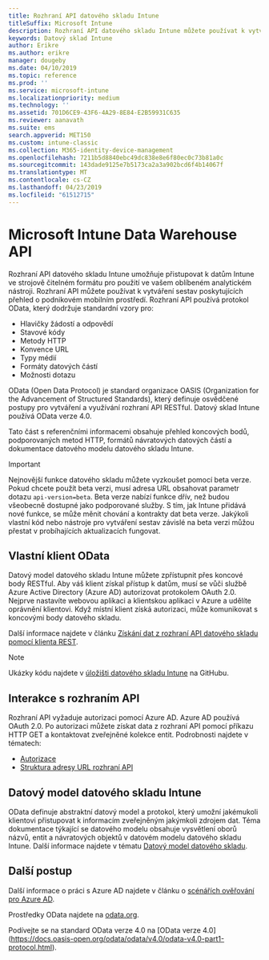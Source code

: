 ```yaml
---
title: Rozhraní API datového skladu Intune
titleSuffix: Microsoft Intune
description: Rozhraní API datového skladu Intune můžete používat k vytváření sestav poskytujících přehled o podnikovém mobilním prostředí.
keywords: Datový sklad Intune
author: Erikre
ms.author: erikre
manager: dougeby
ms.date: 04/10/2019
ms.topic: reference
ms.prod: ''
ms.service: microsoft-intune
ms.localizationpriority: medium
ms.technology: ''
ms.assetid: 701D6CE9-43F6-4A29-8E84-E2B59931C635
ms.reviewer: aanavath
ms.suite: ems
search.appverid: MET150
ms.custom: intune-classic
ms.collection: M365-identity-device-management
ms.openlocfilehash: 7211b5d8840ebc49dc838e8e6f80ec0c73b81a0c
ms.sourcegitcommit: 143dade9125e7b5173ca2a3a902bcd6f4b14067f
ms.translationtype: MT
ms.contentlocale: cs-CZ
ms.lasthandoff: 04/23/2019
ms.locfileid: "61512715"
---
```

#  <a name="microsoft-intune-data-warehouse-api"></a>Microsoft Intune Data Warehouse API

Rozhraní API datového skladu Intune umožňuje přistupovat k datům Intune ve strojově čitelném formátu pro použití ve vašem oblíbeném analytickém nástroji. Rozhraní API můžete používat k vytváření sestav poskytujících přehled o podnikovém mobilním prostředí. Rozhraní API používá protokol OData, který dodržuje standardní vzory pro:

  -   Hlavičky žádostí a odpovědí
  -   Stavové kódy
  -   Metody HTTP
  -   Konvence URL
  -   Typy médií
  -   Formáty datových částí
  -   Možnosti dotazu

OData (Open Data Protocol) je standard organizace OASIS (Organization for the Advancement of Structured Standards), který definuje osvědčené postupy pro vytváření a využívání rozhraní API RESTful. Datový sklad Intune používá OData verze 4.0.

Tato část s referenčními informacemi obsahuje přehled koncových bodů, podporovaných metod HTTP, formátů návratových datových částí a dokumentace datového modelu datového skladu Intune.

> [!Important]  
> Nejnovější funkce datového skladu můžete vyzkoušet pomocí beta verze. Pokud chcete použít beta verzi, musí adresa URL obsahovat parametr dotazu `api-version=beta`. Beta verze nabízí funkce dřív, než budou všeobecně dostupné jako podporované služby. S tím, jak Intune přidává nové funkce, se může měnit chování a kontrakty dat beta verze. Jakýkoli vlastní kód nebo nástroje pro vytváření sestav závislé na beta verzi můžou přestat v probíhajících aktualizacích fungovat. <!--If you experience problems with the beta service, follow [link to feedback process]() to report the issue or provide feedback.-->

## <a name="odata-custom-client"></a>Vlastní klient OData

Datový model datového skladu Intune můžete zpřístupnit přes koncové body RESTful. Aby váš klient získal přístup k datům, musí se vůči službě Azure Active Directory (Azure AD) autorizovat protokolem OAuth 2.0. Nejprve nastavíte webovou aplikaci a klientskou aplikaci v Azure a udělíte oprávnění klientovi. Když místní klient získá autorizaci, může komunikovat s koncovými body datového skladu.

Další informace najdete v článku [Získání dat z rozhraní API datového skladu pomocí klienta REST](reports-proc-data-rest.md).

> [!Note]  
> Ukázky kódu najdete v [úložišti datového skladu Intune](https://github.com/Microsoft/Intune-Data-Warehouse) na GitHubu.

## <a name="interacting-with-the-api"></a>Interakce s rozhraním API

Rozhraní API vyžaduje autorizaci pomocí Azure AD. Azure AD používá OAuth 2.0. Po autorizaci můžete získat data z rozhraní API pomocí příkazu HTTP GET a kontaktovat zveřejněné kolekce entit. Podrobnosti najdete v tématech:

 -  [Autorizace](reports-api-url.md)
 -  [Struktura adresy URL rozhraní API](reports-api-url.md)

## <a name="intune-data-warehouse-data-model"></a>Datový model datového skladu Intune

OData definuje abstraktní datový model a protokol, který umožní jakémukoli klientovi přistupovat k informacím zveřejněným jakýmkoli zdrojem dat. Téma dokumentace týkající se datového modelu obsahuje vysvětlení oborů názvů, entit a návratových objektů v datovém modelu datového skladu Intune. Další informace najdete v tématu [Datový model datového skladu](reports-ref-data-model.md).

## <a name="next-steps"></a>Další postup

Další informace o práci s Azure AD najdete v článku o [scénářích ověřování pro Azure AD](https://docs.microsoft.com/azure/active-directory/develop/active-directory-authentication-scenarios).

Prostředky OData najdete na [odata.org](https://www.odata.org).
  
Podívejte se na standard OData verze 4.0 na [OData verze 4.0] (https://docs.oasis-open.org/odata/odata/v4.0/odata-v4.0-part1-protocol.html).  
